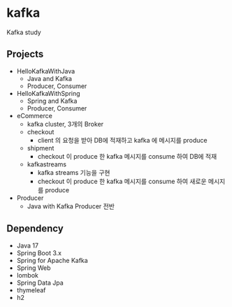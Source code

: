 # kafka
Kafka study

## Projects
- HelloKafkaWithJava
  - Java and Kafka
  - Producer, Consumer
- HelloKafkaWithSpring
  - Spring and Kafka
  - Producer, Consumer
- eCommerce
  - kafka cluster, 3개의 Broker
  - checkout
    - client 의 요청을 받아 DB에 적재하고 kafka 에 메시지를 produce
  - shipment
    - checkout 이 produce 한 kafka 메시지를 consume 하여 DB에 적재
  - kafkastreams
    - kafka streams 기능을 구현
    - checkout 이 produce 한 kafka 메시지를 consume 하여 새로운 메시지를 produce
- Producer
  - Java with Kafka Producer 전반

## Dependency
- Java 17
- Spring Boot 3.x
- Spring for Apache Kafka
- Spring Web
- lombok
- Spring Data Jpa
- thymeleaf
- h2
